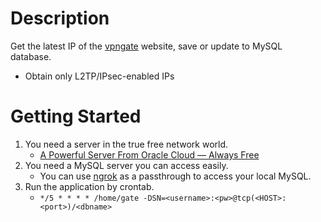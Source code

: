 # Description
Get the latest IP of the [vpngate](https://vpngate.net/) website, save or update to MySQL database.
* Obtain only L2TP/IPsec-enabled IPs
# Getting Started
1. You need a server in the true free network world.
   * [A Powerful Server From Oracle Cloud — Always Free](https://levelup.gitconnected.com/a-powerful-server-from-oracle-cloud-always-free-cbc73d9fbfee?gi=29b7a0d35b2f)
2. You need a MySQL server you can access easily.
   * You can use [ngrok](https://ngrok.com/) as a passthrough to access your local MySQL.
3. Run the application by crontab.
   * `*/5 * * * * /home/gate -DSN=<username>:<pw>@tcp(<HOST>:<port>)/<dbname>`
